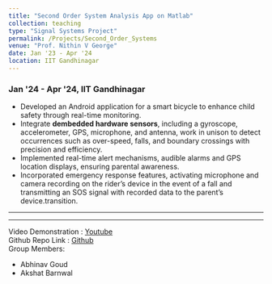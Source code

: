 ```yaml
---
title: "Second Order System Analysis App on Matlab"
collection: teaching
type: "Signal Systems Project"
permalink: /Projects/Second_Order_Systems
venue: "Prof. Nithin V George"
date: Jan '23 - Apr '24
location: IIT Gandhinagar
---
```



### Jan '24 - Apr '24, IIT Gandhinagar

* Developed an Android application for a smart bicycle to enhance child safety through real-time monitoring.
* Integrate **dembedded hardware sensors**, including a gyroscope, accelerometer, GPS, microphone, and antenna, work in unison to detect occurrences such as over-speed, falls, and boundary crossings with precision and efficiency.
* Implemented real-time alert mechanisms, audible alarms and GPS location displays, ensuring parental awareness.
* Incorporated emergency response features, activating microphone and camera recording on the rider’s device in the event of a fall and transmitting an SOS signal with recorded data to the parent’s device.transition.


<hr>
<hr>

Video Demonstration : [Youtube](https://youtu.be/fA2nxhroGQ0) \
Github Repo Link : [Github](https://github.com/aditya-me13/SSRP-CS-IITGN/tree/main/3.%20Second%20Order%20Systems) \
Group Members: 
- Abhinav Goud
- Akshat Barnwal

<!--Heading 1
======

Heading 2
======

Heading 3
======
-->